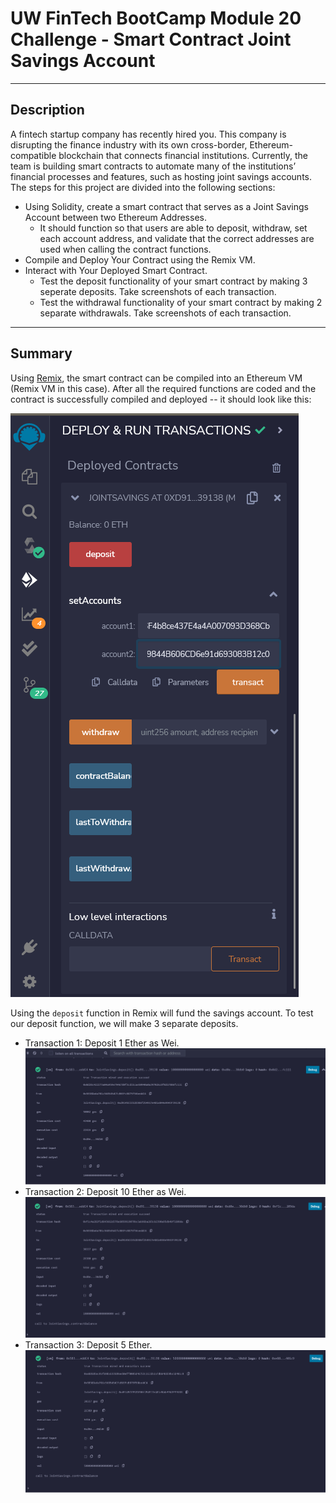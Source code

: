 # UW FinTech BootCamp Module 20 Challenge - Smart Contract Joint Savings Account

---

## Description
A fintech startup company has recently hired you. This company is disrupting the finance industry with its own cross-border, 
Ethereum-compatible blockchain that connects financial institutions. Currently, the team is building smart contracts to automate 
many of the institutions’ financial processes and features, such as hosting joint savings accounts. 
The steps for this project are divided into the following sections:

* Using Solidity, create a smart contract that serves as a Joint Savings Account between two Ethereum Addresses.
  * It should function so that users are able to deposit, withdraw, set each account address, and validate that the correct addresses are used when calling the contract functions.
* Compile and Deploy Your Contract using the Remix VM. 
* Interact with Your Deployed Smart Contract.
  * Test the deposit functionality of your smart contract by making 3 seperate deposits. Take screenshots of each transaction.
  * Test the withdrawal functionality of your smart contract by making 2 separate withdrawals. Take screenshots of each transaction. 

---

## Summary
Using [Remix](https://remix-project.org/), the smart contract can be compiled into an Ethereum VM (Remix VM in this case). After all the required functions are coded and the contract is successfully compiled and deployed -- it should look like this:

![Screenshot of initial contract on Remix UI with setAccounts, withdraw, contractBalance, lastToWithdraw, and lastWithdraw functions](https://github.com/asabeti/Module_20_Smart_Contract_Joint_Savings/blob/main/Execution_Results/Set%20Accounts%20Step%201.png)

Using the `deposit` function in Remix will fund the savings account.
To test our deposit function, we will make 3 separate deposits.
  * Transaction 1: Deposit 1 Ether as Wei.
  ![Deposit one](https://github.com/asabeti/Module_20_Smart_Contract_Joint_Savings/blob/main/Execution_Results/Transaction%201.png)
  * Transaction 2: Deposit 10 Ether as Wei.
  ![Deposit two](https://github.com/asabeti/Module_20_Smart_Contract_Joint_Savings/blob/main/Execution_Results/Transaction%202.png)
  * Transaction 3: Deposit 5 Ether.
  ![Deposit three](https://github.com/asabeti/Module_20_Smart_Contract_Joint_Savings/blob/main/Execution_Results/Transaction%203.png)






